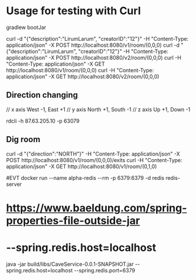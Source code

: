 
# Usage for testing with Curl

gradlew bootJar

curl -d "{\"description\":\"LirumLarum\", \"creatorID\":\"12\"}" -H "Content-Type: application/json" -X POST http://localhost:8080/v1/room/(0,0,0)
curl -d "{\"description\":\"LirumLarum\", \"creatorID\":\"12\"}" -H "Content-Type: application/json" -X POST http://localhost:8080/v2/room/(0,0,0)
curl  -H "Content-Type: application/json" -X GET http://localhost:8080/v1/room/(0,0,0)
curl  -H "Content-Type: application/json" -X GET http://localhost:8080/v2/room/(0,0,0)
## Direction changing
// x axis  West -1, East +1
// y axis North +1, South -1
// z axis Up +1, Down -1

rdcli -h 87.63.205.10  -p 63079


## Dig room
curl -d "{\"direction\":\"NORTH\"}" -H "Content-Type: application/json" -X POST http://localhost:8080/v1/room/(0,0,0)/exits
curl  -H "Content-Type: application/json" -X GET http://localhost:8080/v1/room/(0,1,0)

#EVT docker run --name alpha-redis --rm  -p 6379:6379  -d redis redis-server
# https://www.baeldung.com/spring-properties-file-outside-jar
# --spring.redis.host=localhost


java -jar build/libs/CaveService-0.0.1-SNAPSHOT.jar --spring.redis.host=localhost --spring.redis.port=6379